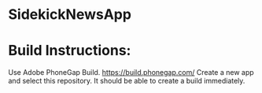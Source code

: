 # SidekickNewsApp

# Build Instructions:
Use Adobe PhoneGap Build.
https://build.phonegap.com/
Create a new app and select this repository.
It should be able to create a build immediately.
